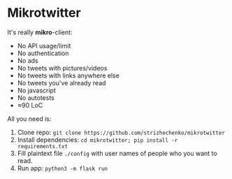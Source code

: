# Mikrotwitter

It's really **mikro**-client:

- No API usage/limit
- No authentication
- No ads
- No tweets with pictures/videos
- No tweets with links anywhere else
- No tweets you've already read
- No javascript
- No autotests
- ≈90 LoC

All you need is:

1. Clone repo: `git clone https://github.com/strizhechenko/mikrotwitter`
2. Install dependencies: `cd mikrotwitter; pip install -r requirements.txt`
3. Fill plaintext file `./config` with user names of people who you want to read.
4. Run app: `python3 -m flask run`
